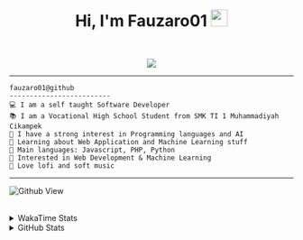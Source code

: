 <h1 align="center">
Hi, I'm Fauzaro01
  <img src="https://media.giphy.com/media/hvRJCLFzcasrR4ia7z/giphy.gif" width="30"></h1>
<br/>

<p align="center">
  <a href="https://github.com/DenverCoder1/readme-typing-svg">
    <img src="https://readme-typing-svg.herokuapp.com?lines=Chill%20and%20Coding;Full+Stack+Web+Developer;Student;Software%20Develover;Always%20learning%20new%20things&center=true&width=380&height=45">
  </a>
</p>

<hr>

```
fauzaro01@github
-------------------------
💻 I am a self taught Software Developer
📚 I am a Vocational High School Student from SMK TI 1 Muhammadiyah Cikampek
📝 I have a strong interest in Programming languages and AI
🌱 Learning about Web Application and Machine Learning stuff
🌟 Main languages: Javascript, PHP, Python
🚩 Interested in Web Development & Machine Learning
🎵 Love lofi and soft music 
```

<hr>

![Github View](https://komarev.com/ghpvc/?username=fauzaro01&style=flat-square)
<br><br>
<details>
  <summary>
     WakaTime Stats
  </summary>
  <br>
  <!--START_SECTION:waka-->

```txt
From: 10 September 2021 - To: 19 February 2025

Total Time: 753 hrs 54 mins

JavaScript          220 hrs 47 mins ███████▒░░░░░░░░░░░░░░░░░   29.29 %
PHP                 141 hrs 36 mins ████▓░░░░░░░░░░░░░░░░░░░░   18.78 %
HTML                95 hrs 40 mins  ███▒░░░░░░░░░░░░░░░░░░░░░   12.69 %
Blade Template      72 hrs 51 mins  ██▒░░░░░░░░░░░░░░░░░░░░░░   09.66 %
EJS                 56 hrs 49 mins  ██░░░░░░░░░░░░░░░░░░░░░░░   07.54 %
Java                41 hrs 50 mins  █▒░░░░░░░░░░░░░░░░░░░░░░░   05.55 %
CSS                 32 hrs 23 mins  █░░░░░░░░░░░░░░░░░░░░░░░░   04.30 %
JSON                30 hrs 12 mins  █░░░░░░░░░░░░░░░░░░░░░░░░   04.01 %
Python              13 hrs 26 mins  ▒░░░░░░░░░░░░░░░░░░░░░░░░   01.78 %
Other               6 hrs 14 mins   ▒░░░░░░░░░░░░░░░░░░░░░░░░   00.83 %
```

<!--END_SECTION:waka-->
</details>
<details>
  <summary>
    GitHub Stats
  </summary>
  <br>
  <div align="center">
    <img src="https://github-readme-stats.vercel.app/api?username=Fauzaro01&show_icons=true&theme=algolia" alt="Fauzaro01's GitHub Stats" style="margin: 20px;" />
    <img src="https://github-readme-streak-stats.herokuapp.com/?user=Fauzaro01&theme=algolia" alt="Fauzaro01's GitHub Streak" style="margin: 20px;" />
  </div>

  <div align="center">
    <img src="https://github-readme-stats.vercel.app/api?username=Fauzaro01&show_icons=true&locale=en&count_private=true&hide_rank=true&custom_title=My%20GitHub%20Stats&disable_animations=true&theme=algolia" alt="Fauzaro01's Stars" style="margin: 20px;" />
    <img src="https://github-readme-stats.vercel.app/api/top-langs/?username=Fauzaro01&langs_count=8&theme=algolia&layout=compact" alt="Top Languages" style="margin: 20px;" />
  </div>
</details>
